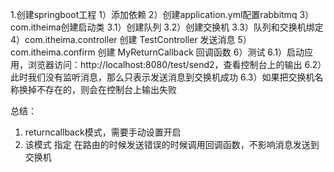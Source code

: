 1.创建springboot工程
 1）添加依赖
 2）创建application.yml配置rabbitmq
 3）com.itheima创建启动类
  3.1）创建队列
  3.2）创建交换机
  3.3）队列和交换机绑定
 4）com.itheima.controller 创建 TestController 发送消息
 5）com.itheima.confirm 创建 MyReturnCallback 回调函数
 6）测试
  6.1）启动应用，浏览器访问：http://localhost:8080/test/send2，查看控制台上的输出
  6.2）此时我们没有监听消息，那么只表示发送消息到交换机成功
  6.3）如果把交换机名称换掉不存在的，则会在控制台上输出失败
  
总结：
1. returncallback模式，需要手动设置开启
2. 该模式 指定 在路由的时候发送错误的时候调用回调函数，不影响消息发送到交换机